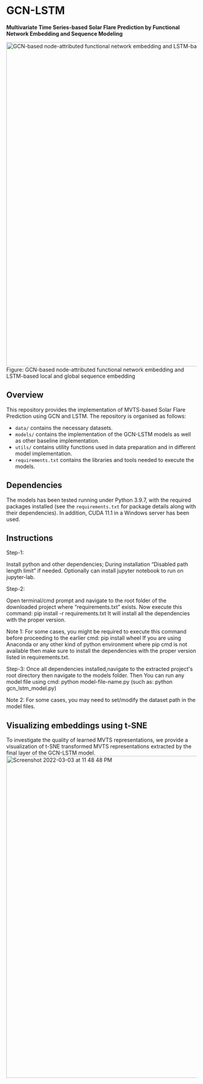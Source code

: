 # GCN-LSTM
**Multivariate Time Series-based Solar Flare Prediction by Functional Network Embedding and Sequence Modeling**

<img width="858" alt="GCN-based node-attributed functional network embedding and LSTM-based local and global sequence embedding" src="https://user-images.githubusercontent.com/11091318/155829709-ad12652c-3bc8-46ff-acdb-71aa3b0ef349.png">
Figure: GCN-based node-attributed functional network embedding and LSTM-based local and global sequence embedding



## Overview
This repository provides the implementation of MVTS-based Solar Flare Prediction using GCN and LSTM. The repository is organised as follows:
- `data/` contains the necessary datasets.
- `models/` contains the implementation of the GCN-LSTM models as well as other baseline implementation.
- `utils/` contains utility functions used in data preparation and in different model implementation.  
- `requirements.txt` contains the libraries and tools needed to execute the models. 


## Dependencies

The models has been tested running under Python 3.9.7, with the required packages installed (see the `requirements.txt` for package details along with their dependencies).
In addition, CUDA 11.1 in a Windows server has been used. 

## Instructions
Step-1:

Install python and other dependencies; 
During installation “Disabled path length limit” if needed.
Optionally can install jupyter notebook to run on jupyter-lab.

Step-2:

Open terminal/cmd prompt and navigate to the root folder of the downloaded project where “requirements.txt” exists.
Now execute this command:
pip install -r requirements.txt
It will install all the dependencies with the proper version.

Note 1:
For some cases, you might be required to execute this command before proceeding to the earlier cmd:
pip install wheel
If you are using Anaconda or any other kind of python environment where pip cmd is not available then make sure to install the dependencies with the proper version listed in requirements.txt.

Step-3:
Once all dependencies installed,navigate to the extracted project's root directory then navigate to the models folder.
Then You can run any model file using cmd:
python model-file-name.py (such as: python gcn_lstm_model.py)

Note 2:
For some cases, you may need to set/modify the dataset path in the model files.


## Visualizing embeddings using t-SNE
To investigate the quality of learned MVTS representations, we provide a visualization of t-SNE transformed MVTS representations extracted by the final layer of the GCN-LSTM model.
<img width="852" alt="Screenshot 2022-03-03 at 11 48 48 PM" src="https://user-images.githubusercontent.com/11091318/156713767-5c6cc63e-c77e-4c04-ad89-3194b165d70d.png">

